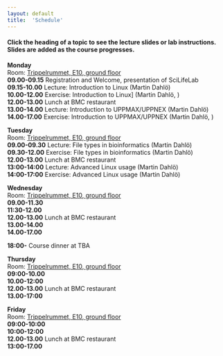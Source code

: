 ```yaml
---
layout: default
title:  'Schedule'
---
```


#### Click the heading of a topic to see the lecture slides or lab instructions. Slides are added as the course progresses.

**Monday**  
Room: [Trippelrummet, E10, ground floor](../common/images/bmc_map.jpg)   
**09.00-09.15** Registration and Welcome, presentation of SciLifeLab  
**09.15-10.00** Lecture: Introduction to Linux (Martin Dahlö)  
**10.00-12.00** Exercise: Introduction to Linux] (Martin Dahlö, )  
**12.00-13.00** Lunch at BMC restaurant  
**13.00-14.00** Lecture: Introduction to UPPMAX/UPPNEX (Martin Dahlö)  
**14.00-17.00** Exercise: Introduction to UPPMAX/UPPNEX (Martin Dahlö, )   

**Tuesday**  
Room: [Trippelrummet, E10, ground floor](../common/images/bmc_map.jpg)   
**09.00-09.30** Lecture: File types in bioinformatics (Martin Dahlö)  
**09.30-12.00** Exercise: File types in bioinformatics (Martin Dahlö)  
**12.00-13.00** Lunch at BMC restaurant  
**13:00-14:00** Lecture: Advanced Linux usage (Martin Dahlö)  
**14:00-17:00** Exercise: Advanced Linux usage (Martin Dahlö)  

**Wednesday**  
Room: [Trippelrummet, E10, ground floor](../common/images/bmc_map.jpg)   
**09.00-11.30**   
**11:30-12.00**   
**12.00-13.00** Lunch at BMC restaurant  
**13.00-14.00**   
**14.00-17.00**   

**18:00-** Course dinner at TBA  

**Thursday**  
Room: [Trippelrummet, E10, ground floor](../common/images/bmc_map.jpg)   
**09:00-10.00**   
**10.00-12:00**   
**12.00-13.00** Lunch at BMC restaurant  
**13.00-17:00**   

**Friday**  
Room: [Trippelrummet, E10, ground floor](../common/images/bmc_map.jpg)   
**09:00-10:00**   
**10:00-12:00**   
**12.00-13.00** Lunch at BMC restaurant  
**13:00-17.00**   
